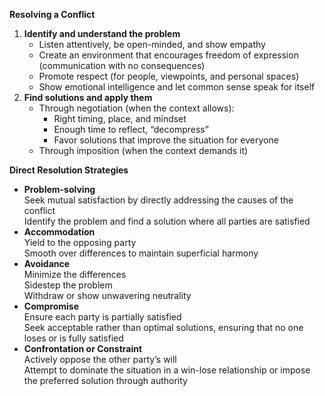 
**Resolving a Conflict**
1. **Identify and understand the problem**
    - Listen attentively, be open-minded, and show empathy
    - Create an environment that encourages freedom of expression (communication with no consequences)
    - Promote respect (for people, viewpoints, and personal spaces)
    - Show emotional intelligence and let common sense speak for itself
2. **Find solutions and apply them**
    - Through negotiation (when the context allows):
        - Right timing, place, and mindset
        - Enough time to reflect, “decompress”
        - Favor solutions that improve the situation for everyone
    - Through imposition (when the context demands it)

**Direct Resolution Strategies**

- **Problem-solving**  
    Seek mutual satisfaction by directly addressing the causes of the conflict  
    Identify the problem and find a solution where all parties are satisfied
- **Accommodation**  
    Yield to the opposing party  
    Smooth over differences to maintain superficial harmony
- **Avoidance**  
    Minimize the differences  
    Sidestep the problem  
    Withdraw or show unwavering neutrality
- **Compromise**  
    Ensure each party is partially satisfied  
    Seek acceptable rather than optimal solutions, ensuring that no one loses or is fully satisfied
- **Confrontation or Constraint**  
    Actively oppose the other party’s will  
    Attempt to dominate the situation in a win-lose relationship or impose the preferred solution through authority
